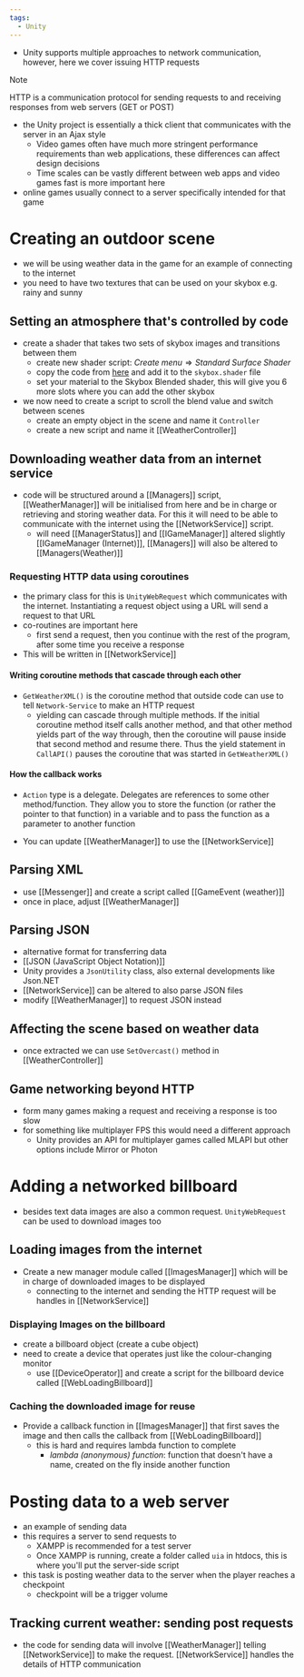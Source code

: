 ```yaml
---
tags:
  - Unity
---
```

- Unity supports multiple approaches to network communication, however, here we cover issuing HTTP requests
> [!note]
HTTP is a communication protocol for sending requests to and receiving responses from web servers (GET or POST)

- the Unity project is essentially a thick client that communicates with the server in an Ajax style
	- Video games often have much more stringent performance requirements than web applications, these differences can affect design decisions
	- Time scales can be vastly different between web apps and video games fast is more important here
- online games usually connect to a server specifically intended for that game
# Creating an outdoor scene
- we will be using weather data in the game for an example of connecting to the internet
- you need to have two textures that can be used on your skybox e.g. rainy and sunny
## Setting an atmosphere that's controlled by code
- create a shader that takes two sets of skybox images and transitions between them
	- create new shader script: $Create \; menu \Rightarrow Standard \; Surface \; Shader$ 
	- copy the code from [here](https://github.com/jhocking/from-unity-wiki/blob/main/SkyboxBlended.shader) and add it to the `skybox.shader` file
	- set your material to the Skybox Blended shader, this will give you 6 more slots where you can add the other skybox
- we now need to create a script to scroll the blend value and switch between scenes 
	- create an empty object in the scene and name it `Controller`
	- create a new script and name it [[WeatherController]]
## Downloading weather data from an internet service
- code will be structured around a [[Managers]] script, [[WeatherManager]] will be initialised from here and be in charge or retrieving and storing weather data. For this it will need to be able to communicate with the internet using the [[NetworkService]] script.
	- will need [[ManagerStatus]] and [[IGameManager]] altered slightly [[IGameManager (Internet)]], [[Managers]] will also be altered to [[Managers(Weather)]]
### Requesting HTTP data using coroutines
- the primary class for this is `UnityWebRequest` which communicates with the internet. Instantiating a request object using a URL will send a request to that URL
- co-routines are important here
	- first send a request, then you continue with the rest of the program, after some time you receive a response
- This will be written in [[NetworkService]]
#### Writing coroutine methods that cascade through each other
- `GetWeatherXML()` is the coroutine method that outside code can use to tell `Network-Service` to make an HTTP request
	- yielding can cascade through multiple methods. If the initial coroutine method itself calls another method, and that other method yields part of the way through, then the coroutine will pause inside that second method and resume there. Thus the yield statement in `CallAPI()` pauses the coroutine that was started in `GetWeatherXML()`
#### How the callback works
- `Action` type is a delegate. Delegates are references to some other method/function. They allow you to store the function (or rather the pointer to that function) in a variable and to pass the function as a parameter to another function

- You can update [[WeatherManager]] to use the [[NetworkService]]
## Parsing XML
- use [[Messenger]] and create a script called [[GameEvent (weather)]]
- once in place, adjust [[WeatherManager]]
## Parsing JSON
- alternative format for transferring data
- [[JSON (JavaScript Object Notation)]]
- Unity provides a `JsonUtility` class, also external developments like Json.NET
- [[NetworkService]] can be altered to also parse JSON files
- modify [[WeatherManager]] to request JSON instead
## Affecting the scene based on weather data
- once extracted we can use `SetOvercast()` method in [[WeatherController]]
## Game networking beyond HTTP
- form many games making a request and receiving a response is too slow
- for something like multiplayer FPS this would need a different approach
	- Unity provides an API for multiplayer games called MLAPI but other options include Mirror or Photon
# Adding a networked billboard
- besides text data images are also a common request. `UnityWebRequest` can be used to download images too
## Loading images from the internet
- Create a new manager module called [[ImagesManager]] which will be in charge of downloaded images to be displayed
	- connecting to the internet and sending the HTTP request will be handles in [[NetworkService]]
### Displaying Images on the billboard
- create a billboard object (create a cube object)
- need to create a device that operates just like the colour-changing monitor
	- use [[DeviceOperator]] and create a script for the billboard device called [[WebLoadingBillboard]]
### Caching the downloaded image for reuse
- Provide a callback function in [[ImagesManager]] that first saves the image and then calls the callback from [[WebLoadingBillboard]]
	- this is hard and requires lambda function to complete
		- *lambda (anonymous) function*: function that doesn't have a name, created on the fly inside another function
# Posting data to a web server
- an example of sending data
- this requires a server to send requests to
	- XAMPP is recommended for a test server
	- Once XAMPP is running, create a folder called `uia` in htdocs, this is where you'll put the server-side script
- this task is posting weather data to the server when the player reaches a checkpoint
	- checkpoint will be a trigger volume
## Tracking current weather: sending post requests
- the code for sending data will involve [[WeatherManager]] telling [[NetworkService]] to make the request. [[NetworkService]] handles the details of HTTP communication 